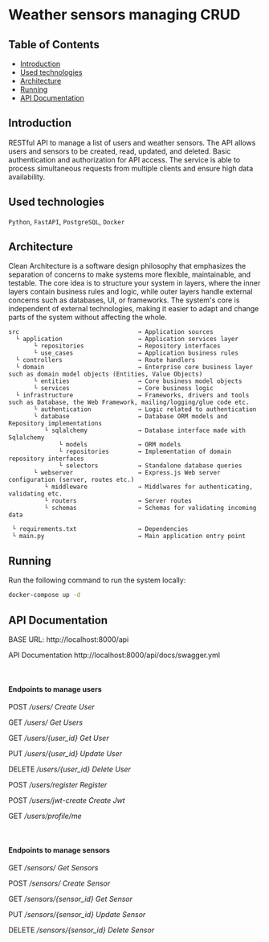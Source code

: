 # Weather sensors managing CRUD


## Table of Contents
- [Introduction](#-introduction)
- [Used technologies](#-used-technologies)
- [Architecture](#-architecture)
- [Running](#-running)
- [API Documentation](#-api-documentation)

## Introduction
RESTful API
to manage a list of users and weather sensors. The API allows 
users and sensors to be created, read, updated, and deleted. 
Basic authentication and authorization 
for API access. The service is able to 
process simultaneous requests from multiple 
clients and ensure high data availability.

## Used technologies

`Python`, `FastAPI`, `PostgreSQL`, `Docker`

## Architecture

Clean Architecture is a software design philosophy that emphasizes 
the separation of concerns to make systems more flexible, 
maintainable, and testable. The core idea is to structure your 
system in layers, where the inner layers contain business rules and 
logic, while outer layers handle external concerns such as databases, 
UI, or frameworks. The system's core is independent of external 
technologies, making it easier to adapt and change parts of the 
system without affecting the whole.


```
src                                 → Application sources 
  └ application                     → Application services layer
       └ repositories               → Repository interfaces
       └ use_cases                  → Application business rules 
  └ controllers                     → Route handlers
  └ domain                          → Enterprise core business layer such as domain model objects (Entities, Value Objects)
       └ entities                   → Core business model objects
       └ services                   → Core business logic
  └ infrastructure                  → Frameworks, drivers and tools such as Database, the Web Framework, mailing/logging/glue code etc.
       └ authentication             → Logic related to authentication
       └ database                   → Database ORM models and Repository implementations
          └ sqlalchemy              → Database interface made with Sqlalchemy
              └ models              → ORM models
              └ repositories        → Implementation of domain repository interfaces
              └ selectors           → Standalone database queries
       └ webserver                  → Express.js Web server configuration (server, routes etc.)
          └ middleware              → Middlwares for authenticating, validating etc.
          └ routers                 → Server routes
          └ schemas                 → Schemas for validating incoming data

 └ requirements.txt                 → Dependencies
 └ main.py                          → Main application entry point
```

## Running

Run the following command to run the system locally:
```sh
docker-compose up -d
```

## API Documentation

BASE URL: http://localhost:8000/api

API Documentation http://localhost:8000/api/docs/swagger.yml

<br>

#### Endpoints to manage users

POST _/users/ Create User_

GET _/users/ Get Users_

GET _/users/{user_id} Get User_

PUT _/users/{user_id} Update User_

DELETE _/users/{user_id} Delete User_

POST _/users/register Register_

POST _/users/jwt-create Create Jwt_

GET _/users/profile/me_

<br>

#### Endpoints to manage sensors

GET
_/sensors/ Get Sensors_


POST
_/sensors/ Create Sensor_


GET
_/sensors/{sensor_id} Get Sensor_


PUT
_/sensors/{sensor_id} Update Sensor_


DELETE
_/sensors/{sensor_id} Delete Sensor_
